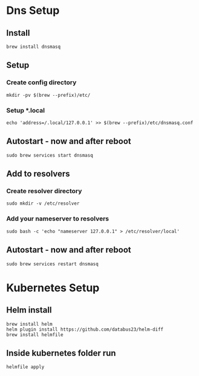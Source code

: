 # Dns Setup
## Install
```
brew install dnsmasq
```

## Setup

### Create config directory
```
mkdir -pv $(brew --prefix)/etc/
```

### Setup *.local
```
echo 'address=/.local/127.0.0.1' >> $(brew --prefix)/etc/dnsmasq.conf
```
## Autostart - now and after reboot
```
sudo brew services start dnsmasq
```

## Add to resolvers

### Create resolver directory
```
sudo mkdir -v /etc/resolver
```

### Add your nameserver to resolvers
```
sudo bash -c 'echo "nameserver 127.0.0.1" > /etc/resolver/local'
```
## Autostart - now and after reboot
```
sudo brew services restart dnsmasq
```


# Kubernetes Setup
## Helm install
```
brew install helm
helm plugin install https://github.com/databus23/helm-diff
brew install helmfile
```

## Inside kubernetes folder run
```
helmfile apply
```